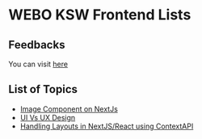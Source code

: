 # WEBO KSW Frontend Lists

## Feedbacks

You can visit [here](https://docs.google.com/spreadsheets/d/1_xAzloDlA-DcJ0UxAbJAVkOYW3HNAj6iNwgD8d2ahgI/edit#gid=812325607)

## List of Topics

- [Image Component on NextJs](https://github.com/WEBO-Digital/knowledge-sharing-wednesday-frontend/tree/main/Salina%20-%2013th%20April)
- [UI Vs UX Design](https://github.com/WEBO-Digital/knowledge-sharing-wednesday-frontend/tree/main/Deepak%20-%2020th%20April)
- [Handling Layouts in NextJS/React using ContextAPI](https://github.com/WEBO-Digital/knowledge-sharing-wednesday-frontend/tree/main/Sushant%20-%2027th%20April)


